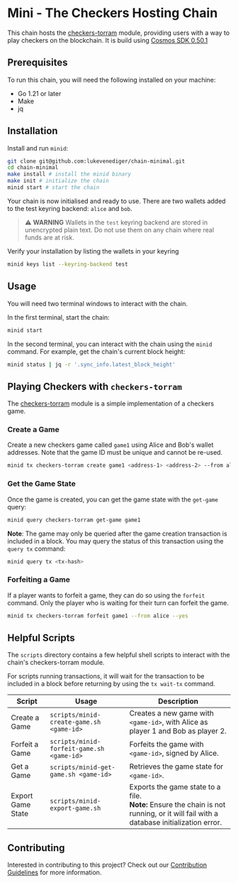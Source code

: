 # Mini - The Checkers Hosting Chain

This chain hosts the [checkers-torram](https://github.com/lukevenediger/checkers) module, providing users with a way to play checkers on the blockchain. It is build using [Cosmos SDK 0.50.1](https://github.com/cosmos/cosmos-sdk/releases/tag/v0.50.10)

## Prerequisites

To run this chain, you will need the following installed on your machine:
 * Go 1.21 or later
 * Make
 * jq

## Installation

Install and run `minid`:

```sh
git clone git@github.com:lukevenediger/chain-minimal.git
cd chain-minimal
make install # install the minid binary
make init # initialize the chain
minid start # start the chain
```

Your chain is now initialised and ready to use. There are two wallets added to the test keyring backend: `alice` and `bob`.

> ⚠️ **WARNING** Wallets in the `test` keyring backend are stored in unencrypted plain text. Do not use them on any chain where real funds are at risk.

Verify your installation by listing the wallets in your keyring
    
```sh
minid keys list --keyring-backend test
```

## Usage

You will need two terminal windows to interact with the chain. 

In the first terminal, start the chain:

```sh
minid start
```

In the second terminal, you can interact with the chain using the `minid` command. For example, get the chain's current block height:

```sh
minid status | jq -r '.sync_info.latest_block_height'
```

## Playing Checkers with `checkers-torram`
The [checkers-torram](https://github.com/lukevenediger/checkers) module is a simple implementation of a checkers game.

### Create a Game
Create a new checkers game called `game1` using Alice and Bob's wallet addresses.
Note that the game ID must be unique and cannot be re-used.

```sh
minid tx checkers-torram create game1 <address-1> <address-2> --from alice --yes
```

### Get the Game State
Once the game is created, you can get the game state with the `get-game` query:

```sh
minid query checkers-torram get-game game1
```

**Note**: The game may only be queried after the game creation transaction is
included in a block. You may query the status of this transaction using the `query tx` command:

```sh
minid query tx <tx-hash>
```

### Forfeiting a Game
If a player wants to forfeit a game, they can do so using the `forfeit` command.
Only the player who is waiting for their turn can forfeit the game.

```sh
minid tx checkers-torram forfeit game1 --from alice --yes
```

## Helpful Scripts

The `scripts` directory contains a few helpful shell scripts to interact with the chain's checkers-torram module.

For scripts running transactions, it will wait for the transaction to be included in a block before returning by using the `tx wait-tx` command.


| Script | Usage | Description |
| ---- | ---- | ---- |
| Create a Game  | `scripts/minid-create-game.sh <game-id>` | Creates a new game with `<game-id>`, with Alice as player 1 and Bob as player 2. |
| Forfeit a Game | `scripts/minid-forfeit-game.sh <game-id>` | Forfeits the game with `<game-id>`, signed by Alice. |
| Get a Game | `scripts/minid-get-game.sh <game-id>` | Retrieves the game state for `<game-id>`. |
| Export Game State | `scripts/minid-export-game.sh` | Exports the game state to a file. <br/>**Note:** Ensure the chain is not running, or it will fail with a database initialization error. |

## Contributing

Interested in contributing to this project? Check out our [Contribution Guidelines](CONTRIBUTING.md) for more information.